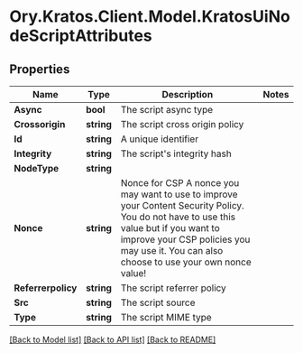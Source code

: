 # Ory.Kratos.Client.Model.KratosUiNodeScriptAttributes

## Properties

Name | Type | Description | Notes
------------ | ------------- | ------------- | -------------
**Async** | **bool** | The script async type | 
**Crossorigin** | **string** | The script cross origin policy | 
**Id** | **string** | A unique identifier | 
**Integrity** | **string** | The script&#39;s integrity hash | 
**NodeType** | **string** |  | 
**Nonce** | **string** | Nonce for CSP  A nonce you may want to use to improve your Content Security Policy. You do not have to use this value but if you want to improve your CSP policies you may use it. You can also choose to use your own nonce value! | 
**Referrerpolicy** | **string** | The script referrer policy | 
**Src** | **string** | The script source | 
**Type** | **string** | The script MIME type | 

[[Back to Model list]](../README.md#documentation-for-models) [[Back to API list]](../README.md#documentation-for-api-endpoints) [[Back to README]](../README.md)

